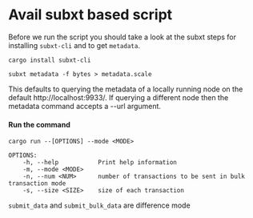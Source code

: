 # Avail subxt based script 

Before we run the script you should take a look at the subxt steps for installing `subxt-cli` and to get `metadata`. 

```
cargo install subxt-cli
```

```
subxt metadata -f bytes > metadata.scale
```
This defaults to querying the metadata of a locally running node on the default http://localhost:9933/. If querying a different node then the metadata command accepts a --url argument.

#### Run the command 

```
cargo run --[OPTIONS] --mode <MODE>
```

```
OPTIONS:
    -h, --help           Print help information
    -m, --mode <MODE>
    -n, --num <NUM>      number of transactions to be sent in bulk transaction mode
    -s, --size <SIZE>    size of each transaction
```

`submit_data` and `submit_bulk_data` are difference mode

